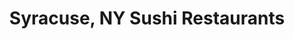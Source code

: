 ---
layout: city
title: Syracuse, NY Sushi Restaurants
permalink: /new-york/syracuse/
stateAbbr: NY
stateName: New York
cityName: Syracuse
---